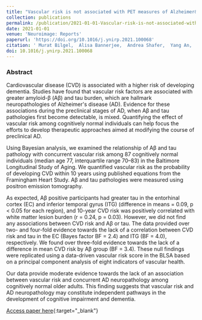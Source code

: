 ```yaml
---
title: "Vascular risk is not associated with PET measures of Alzheimer&apos;s disease neuropathology among cognitively normal older adults"
collection: publications
permalink: /publication/2021-01-01-Vascular-risk-is-not-associated-with-PET-measures-of-Alzheimers-disease-neuropathology-among-cognitively-normal-older-adults
date: 2021-01-01
venue: 'Neuroimage: Reports'
paperurl: 'https://doi.org/10.1016/j.ynirp.2021.100068'
citation: ' Murat Bilgel,  Alisa Bannerjee,  Andrea Shafer,  Yang An,  Susan Resnick, &quot;Vascular risk is not associated with PET measures of Alzheimer&amp;apos;s disease neuropathology among cognitively normal older adults.&quot; Neuroimage: Reports, 2021.'
doi: 10.1016/j.ynirp.2021.100068
---
```


### Abstract

Cardiovascular disease (CVD) is associated with a higher risk of developing dementia. Studies have found that vascular risk factors are associated with greater amyloid-β (Aβ) and tau burden, which are hallmark neuropathologies of Alzheimer's disease (AD). Evidence for these associations during the preclinical stages of AD, when Aβ and tau pathologies first become detectable, is mixed. Quantifying the effect of vascular risk among cognitively normal individuals can help focus the efforts to develop therapeutic approaches aimed at modifying the course of preclinical AD.

Using Bayesian analysis, we examined the relationship of Aβ and tau pathology with concurrent vascular risk among 87 cognitively normal individuals (median age 77, interquartile range 70–83) in the Baltimore Longitudinal Study of Aging. We quantified vascular risk as the probability of developing CVD within 10 years using published equations from the Framingham Heart Study. Aβ and tau pathologies were measured using positron emission tomography.

As expected, Aβ positive participants had greater tau in the entorhinal cortex (EC) and inferior temporal gyrus (ITG) (difference in means = 0.09, p < 0.05 for each region), and 10-year CVD risk was positively correlated with white matter lesion burden (r = 0.24, p = 0.03). However, we did not find any associations between CVD risk and Aβ or tau. The data provided over two- and four-fold evidence towards the lack of a correlation between CVD risk and tau in the EC (Bayes factor BF = 2.4) and ITG (BF = 4.0), respectively. We found over three-fold evidence towards the lack of a difference in mean CVD risk by Aβ group (BF = 3.4). These null findings were replicated using a data-driven vascular risk score in the BLSA based on a principal component analysis of eight indicators of vascular health.

Our data provide moderate evidence towards the lack of an association between vascular risk and concurrent AD neuropathology among cognitively normal older adults. This finding suggests that vascular risk and AD neuropathology may constitute independent pathways in the development of cognitive impairment and dementia.

[Access paper here](https://doi.org/10.1016/j.ynirp.2021.100068){:target="_blank"}
